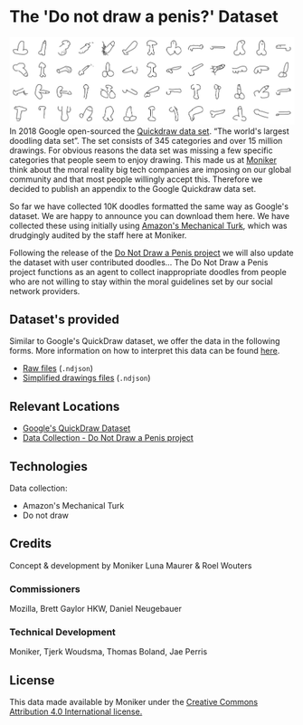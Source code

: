 # The 'Do not draw a penis?' Dataset

![grid](grid.jpg)
In 2018 Google open-sourced the [Quickdraw data set](https://github.com/googlecreativelab/quickdraw-dataset). “The world's largest doodling data set”. The set consists of 345 categories and over 15 million drawings. For obvious reasons the data set was missing a few specific categories that people seem to enjoy drawing. This made us at [Moniker](https://studiomoniker.com) think about the moral reality big tech companies are imposing on our global community and that most people willingly accept this. Therefore we decided to publish an appendix to the Google Quickdraw data set.

So far we have collected 10K doodles formatted the same way as Google's dataset. We are happy to announce you can download them here. We have collected these using initially using [Amazon's Mechanical Turk](https://www.mturk.com/), which was drudgingly audited by the staff here at Moniker.

Following the release of the [Do Not Draw a Penis project](https://www.donotdrawapenis.com) we will also update the dataset with user contributed doodles... The Do Not Draw a Penis project functions as an agent to collect inappropriate doodles from people who are not willing to stay within the moral guidelines set by our social network providers.

## Dataset's provided

Similar to Google's QuickDraw dataset, we offer the data in the following forms. More information on how to interpret this data can be found [here](https://github.com/googlecreativelab/quickdraw-dataset#the-raw-moderated-dataset).

- [Raw files](penis-raw.ndjson) (`.ndjson`)
- [Simplified drawings files](penis-simplified.ndjson) (`.ndjson`)

## Relevant Locations

- [Google's QuickDraw Dataset](https://github.com/googlecreativelab/quickdraw-dataset)
- [Data Collection - Do Not Draw a Penis project](https://www.donotdrawapenis.com)

## Technologies

Data collection:

- Amazon's Mechanical Turk
- Do not draw

## Credits

Concept & development by Moniker
Luna Maurer & Roel Wouters

### Commissioners

Mozilla, Brett Gaylor HKW, Daniel Neugebauer

### Technical Development

Moniker, Tjerk Woudsma, Thomas Boland, Jae Perris

## License

This data made available by Moniker under the [Creative Commons Attribution 4.0 International license.](https://creativecommons.org/licenses/by/4.0/)

